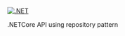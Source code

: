 [![.NET](https://github.com/eskinderg/NETcore/actions/workflows/CI.yml/badge.svg)](https://github.com/eskinderg/NETcore/actions/workflows/CI.yml)

.NETCore API using repository pattern
